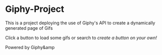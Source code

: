 # Giphy-Project
This is a project deploying the use of Giphy's API to create a dynamically generated page of Gifs

Click a button to load some gifs or search to _create a button on your own!_

Powered by Giphy&amp
